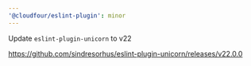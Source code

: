 ```yaml
---
'@cloudfour/eslint-plugin': minor
---
```


Update `eslint-plugin-unicorn` to v22

https://github.com/sindresorhus/eslint-plugin-unicorn/releases/v22.0.0
